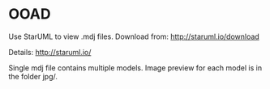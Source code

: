 # OOAD
Use StarUML to view .mdj files.
Download from: http://staruml.io/download

Details: http://staruml.io/

Single mdj file contains multiple models. Image preview for each model is in the folder jpg/.
